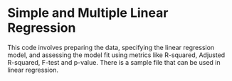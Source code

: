 # Simple and Multiple Linear Regression
This code involves preparing the data, specifying the linear regression model, and assessing the model fit using metrics like R-squared, Adjusted R-squared, F-test and p-value. There is a sample file that can be used in linear regression.

